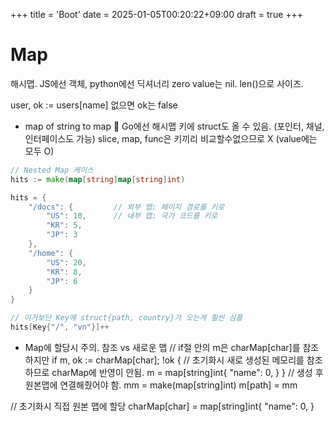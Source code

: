 +++
title = 'Boot'
date = 2025-01-05T00:20:22+09:00
draft = true
+++
# Map
해시맵. JS에선 객체, python에선 딕셔너리
zero value는 nil.
len()으로 사이즈.

user, ok := users[name]
없으면 ok는 false

* map of string to map
🔺 Go에선 해시맵 키에 struct도 올 수 있음. (포인터, 채널, 인터페이스도 가능)
slice, map, func은 키끼리 비교할수없으므로 X (value에는 모두 O)

```go
// Nested Map 케이스
hits := make(map[string]map[string]int)

hits = {
    "/docs": {         // 외부 맵: 페이지 경로를 키로
        "US": 10,      // 내부 맵: 국가 코드를 키로
        "KR": 5,
        "JP": 3
    },
    "/home": {
        "US": 20,
        "KR": 8,
        "JP": 6
    }
}

// 이거보단 Key에 struct{path, country}가 오는게 훨씬 심플
hits[Key{"/", "vn"}]++
```

* Map에 할당시 주의. 참조 vs 새로운 맵
// if절 안의 m은 charMap[char]를 참조하지만
if m, ok := charMap[char]; !ok {
    // 초기화시 새로 생성된 메모리를 참조하므로 charMap에 반영이 안됨. 
    m = map[string]int{
        "name": 0,
    }
}
// 생성 후 원본맵에 연결해줬어야 함.
mm = make(map[string]int)
m[path] = mm

// 초기화시 직접 원본 맵에 할당
charMap[char] = map[string]int{
    "name": 0,
}

